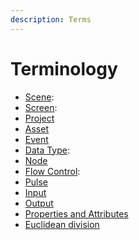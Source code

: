 ```yaml
---
description: Terms
---
```


# Terminology

* [Scene](project-objects/scene.md):
* [Screen](project-objects/screen.md):
* [Project]()
* [Asset]()
* [Event]()
* [Data Type](data-types/README.md):
* [Node]()
* [Flow Control](../toolbox/flow-control/README.md):
* [Pulse]()
* [Input]()
* [Output]()
* [Properties and Attributes]()
* [Euclidean division]()

